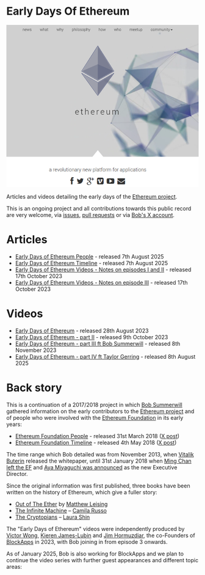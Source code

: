 # Early Days Of Ethereum

![image](https://raw.githubusercontent.com/bobsummerwill/EarlyDaysOfEthereum/main/images/ethereum_org_12_march_2024.png)

Articles and videos detailing the early days of the [Ethereum project](https://en.wikipedia.org/wiki/Ethereum).

This is an ongoing project and all contributions towards this public record are very welcome, via [issues](https://github.com/bobsummerwill/EarlyDaysOfEthereum/issues), [pull requests](https://github.com/bobsummerwill/EarlyDaysOfEthereum/pulls) or via [Bob's X account](https://x.com/bobsummerwill).

# Articles

- [Early Days of Ethereum People](https://github.com/bobsummerwill/EarlyDaysOfEthereum/blob/main/articles/early-ethereum-people.md) - released 7th August 2025
- [Early Days of Ethereum Timeline](https://github.com/bobsummerwill/EarlyDaysOfEthereum/blob/main/articles/early-ethereum-timeline.md) - released 7th August 2025
- [Early Days of Ethereum Videos - Notes on episodes I and II](https://bobsummerwill.com/2023/10/17/the-early-days-of-ethereum-videos/) - released 17th October 2023
- [Early Days of Ethereum Videos - Notes on episode III](https://bobsummerwill.com/2023/11/10/notes-from-blockapps-the-early-days-of-ethereum-part-iii-bob-summerwill-guest-appearance/) - released 17th October 2023

# Videos

- [Early Days of Ethereum](https://www.youtube.com/watch?v=EuXc6WPrK_k) - released 28th August 2023
- [Early Days of Ethereum - part II](https://youtu.be/b0jpu6be4lI?si=yi4z6XZHt3127CnK) - released 9th October 2023
- [Early Days of Ethereum - part III ft Bob Summerwill](https://youtu.be/BDs4bDHZO1Q?si=CwxjMbWZZzjl2XS9) - released 8th November 2023
- [Early Days of Ethereum - part IV ft Taylor Gerring](https://www.youtube.com/watch?v=24A8B9IgfLQ) - released 8th August 2025

# Back story

This is a continuation of a 2017/2018 project in which [Bob Summerwill](https://bobsummerwill.com/about) gathered information on the early contributors to the [Ethereum project](https://ethereum.org) and of people who were involved with the [Ethereum Foundation](https://ethereum.foundation/) in its early years:

- [Ethereum Foundation People](https://bobsummerwill.com/ethereum-foundation-people/) - released 31st March 2018 ([X post](https://x.com/BobSummerwill/status/980328322625290240))
- [Ethereum Foundation Timeline](https://bobsummerwill.com/ethereum-foundation-timeline/) - released 4th May 2018 ([X post](https://x.com/BobSummerwill/status/992382419289411585))

The time range which Bob detailed was from November 2013, when [Vitalik Buterin](https://x.com/vitalikbuterin) released the whitepaper, until 31st January 2018 when [Ming Chan left the EF](https://blog.ethereum.org/2018/01/31/to-infinity-and-beyond) and [Aya Miyaguchi was announced](https://blog.ethereum.org/2018/01/31/farewell-and-welcome) as the new Executive Director.

Since the original information was first published, three books have been written on the history of Ethereum, which give a fuller story:

- [Out of The Ether](https://www.amazon.ca/Future-Money-Ethereum-Foundation-Revolution/dp/1119602939) by [Matthew Leising](https://www.linkedin.com/in/matthew-leising-5278b85/)
- [The Infinite Machine](https://www.amazon.ca/Infinite-Machine-Crypto-hackers-Building-Internet/dp/0062886142/) – [Camila Russo](https://x.com/CamiRusso)
- [The Cryptopians](https://www.amazon.ca/Cryptopians-Idealism-Greed-Making-Cryptocurrency/dp/1541763017/) – [Laura Shin](https://x.com/laurashin)

The "Early Days of Ethereum" videos were independently produced by [Victor Wong](https://x.com/vic4wong), [Kieren James-Lubin](https://x.com/kjameslubin) and [Jim Hormuzdiar](https://x.com/JamshidHormuz), the co-Founders of [BlockApps](https://blockapps.net) in 2023, with Bob joining in from episode 3 onwards.

As of January 2025, Bob is also working for BlockApps and we plan to continue the video series with further guest appearances and different topic areas:
